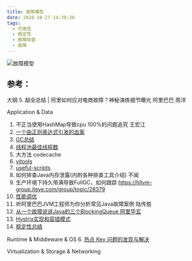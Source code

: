 ```yaml
---
title: 故障模型
date: 2018-10-27 14:39:20
tags:
  - 可用性
  - 稳定性
  - 故障排查
  - 故障
---
```


![故障模型](http://www6v.github.io/www6vHome/fault/fault.jpg)

## 参考：

大纲
5. 超全总结 | 阿里如何应对电商故障？神秘演练细节曝光  阿里巴巴  周洋

Application & Data
1. 不正当使用HashMap导致cpu 100%的问题追究 王宏江
2. [一个由正则表达式引发的血案](http://www.cnblogs.com/study-everyday/p/7426862.html) 
3. [GC总结](http://www6v.github.io/www6vHome/gc.html) 
4. [线程池最佳线程数](http://www6v.github.io/www6vHome/threadNum.html)
7. 大方法 codecache  
8. [vjtools](https://github.com/vipshop/vjtools) 
9. [useful-scripts](https://github.com/oldratlee/useful-scripts) 
10. 如何排查Java内存泄露(内附各种排查工具介绍) 不闻
11. 生产环境下持久带满导致FullGC，如何跟踪 https://hllvm-group.iteye.com/group/topic/28379
12. [性能调优](http://www6v.github.io/www6vHome/optimize.html)
13. 听阿里巴巴JVM工程师为你分析常见Java故障案例  陆传胜
14. [从一个故障说说Java的三个BlockingQueue  阿里毕玄](http://hellojava.info/?p=464)
15. [Hystrix实现和容错模式](http://www6v.github.io/www6vHome/Hystrix.html)
16. [稳定性总结](http://www6v.github.io/www6vHome/stability.html)

Runtime & Middleware & OS
6. [热点 Key 问题的发现与解决](https://help.aliyun.com/document_detail/67252.html)

Virtualization & Storage & Networking
